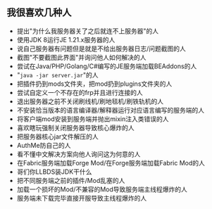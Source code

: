 ## 我很喜欢几种人
- 提出"为什么我服务器关了之后就连不上服务器"的人
- 使用JDK 8运行JE 1.21.x服务器的人
- 说自己服务器有问题但是就是不给出服务器日志/问题截图的人
- 截图"不要截图此界面"并询问他人如何解决的人
- 尝试在Java/PHP/Golang/C#编写的JE服务端加载BEAddons的人
- "``java -jar server.jar``"的人
- 把插件扔到mods文件夹，把mod扔到plugins文件夹的人
- 尝试自定义一个不存在的frp并且进行连接的人
- 退出服务器之前不关闭刷线机/刷地毯机/刷铁轨机的人
- 不安装恰当版本的语言编译器/解释器运行对应语言编写的服务端的人
- 将客户端mod安装到服务端并抛出mixin注入类错误的人
- 喜欢瞎玩强制关闭服务器导致核心爆炸的人
- 把服务器核心jar文件解压的人
- AuthMe防自己的人
- 看不懂中文解决方案向他人询问这为何意的人
- 在Fabric服务端加载Forge Mod/在Forge服务端加载Fabric Mod的人
- 哥们你LLBDS装JDK干什么
- 把不同服务端之前的插件/Mod乱塞的人
- 加载一个损坏的Mod/不兼容的Mod导致服务端主线程爆炸的人
- 服务端未下载完毕直接开服导致主线程爆炸的人
